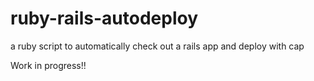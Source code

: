 ruby-rails-autodeploy
=====================

a ruby script to automatically check out a rails app and deploy with cap

Work in progress!!
